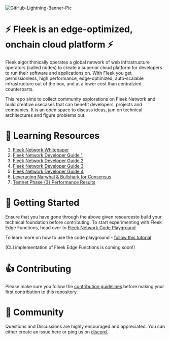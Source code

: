 ![GitHub-Lightning-Banner-Pic](https://github.com/fleek-network/awesome-fleek/assets/74613246/6e8feab7-871c-4c3c-bdd5-a808959bc873)

# ⚡ Fleek is an edge-optimized, onchain cloud platform ⚡
Fleek algorithmically operates a global network of web infrastructure operators (called nodes) to create a superior cloud platform for developers to run their software and applications on. With Fleek you get permissionless, high performance, edge-optimized, auto-scalable infrastructure out of the box, and at a lower cost than centralzied counterparts.

This repo aims to collect community explorations on Fleek Network and build creative usecases that can benefit developers, projects and companies. It is an open space to discuss ideas, jam on technical architectures and figure problems out.

# 📖 Learning Resources
1. [Fleek Network Whitepaper](https://fleek.network/whitepaper.pdf)
2. [Fleek Network Developer Guide 1](https://blog.fleek.network/post/fleek-network-developer-guide-part-1/)
3. [Fleek Network Developer Guide 2](https://blog.fleek.network/post/fleek-network-developer-guide-services/)
4. [Fleek Network Developer Guide 3](https://blog.fleek.network/post/fleek-network-developer-guide-js-runtime/)
5. [Fleek Network Developer Guide 4](https://blog.fleek.network/post/fleek-network-developer-guide-cdn/)
6. [Leveraging Narwhal & Bullshark for Consensus](https://blog.fleek.network/post/fleek-network-consensus-narwhal-bullshark/)
7. [Testnet Phase {3} Performance Results](https://x.com/fleek_net/status/1762893623576699071)


# 🔰 Getting Started
Ensure that you have gone through the above given resourcesto build your technical foundation before contributing.
To start experimenting with Fleek Edge Functions, head over to [Fleek Network Code Playground](https://code-playground.on-fleek.app/)

To learn more on how to use the code playground - [follow this tutorial](https://x.com/fleek_net/status/1753531279432126840)

(CLI implementation of Fleek Edge Functions is coming soon!)


# 👍 Contributing
Please make sure you follow the [contribution guidelines](https://github.com/fleek-network/awesome-fleek/blob/main/CONTRIBUTING.md) before making your first contribution to this repository.


# 🤝 Community
Questions and Discussions are highly encouraged and appreciated. You can either create an issue here or ping us on [discord](https://discord.gg/fleek).




